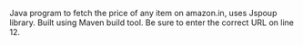 Java program to fetch the price of any item on amazon.in, uses Jspoup library.
Built using Maven build tool.
Be sure to enter the correct URL on line 12.
